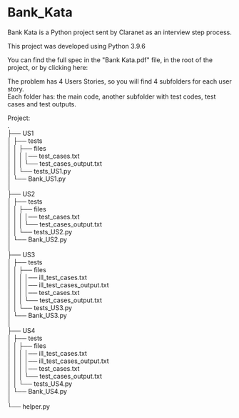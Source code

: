 # Bank_Kata

Bank Kata is a Python project sent by Claranet as an interview step process.

This project was developed using Python 3.9.6

You can find the full spec in the "Bank Kata.pdf" file, in the root of the project, or by clicking here: 

The problem has 4 Users Stories, so you will find 4 subfolders for each user story.<br>
Each folder has: the main code, another subfolder with test codes, test cases and test outputs.

Project:<br>
.<br>
├── US1<br>
│   ├── tests<br>
│   │     ├── files<br>
│   │     │     │── test_cases.txt<br>
│   │     │     └── test_cases_output.txt<br>
│   │     └── tests_US1.py<br>
│   └── Bank_US1.py<br>
│<br>
├── US2<br>
│   ├── tests<br>
│   │     ├── files<br>
│   │     │     │── test_cases.txt<br>
│   │     │     └── test_cases_output.txt<br>
│   │     └── tests_US2.py<br>
│   └── Bank_US2.py<br>
│<br>
├── US3<br>
│   ├── tests<br>
│   │     ├── files<br>
│   │     │     │── ill_test_cases.txt<br>
│   │     │     │── ill_test_cases_output.txt<br>
│   │     │     │── test_cases.txt<br>
│   │     │     └── test_cases_output.txt<br>
│   │     └── tests_US3.py<br>
│   └── Bank_US3.py<br>
│<br>
├── US4<br>
│   ├── tests<br>
│   │     ├── files<br>
│   │     │     │── ill_test_cases.txt<br>
│   │     │     │── ill_test_cases_output.txt<br>
│   │     │     │── test_cases.txt<br>
│   │     │     └── test_cases_output.txt<br>
│   │     └── tests_US4.py<br>
│   └── Bank_US4.py<br>
│<br>
└── helper.py<br><br>   

